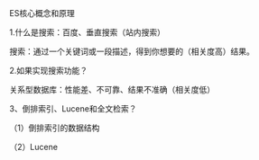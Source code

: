 ES核心概念和原理

1.什么是搜索：百度、垂直搜索（站内搜索）

搜索：通过一个关键词或一段描述，得到你想要的（相关度高）结果。

2.如果实现搜索功能？

关系型数据库：性能差、不可靠、结果不准确（相关度低）

3、倒排索引、Lucene和全文检索？

（1）倒排索引的数据结构

（2）Lucene